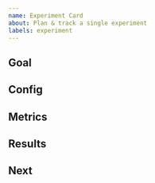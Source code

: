 ```yaml
---
name: Experiment Card
about: Plan & track a single experiment
labels: experiment
---
```


## Goal
## Config
## Metrics
## Results
## Next
